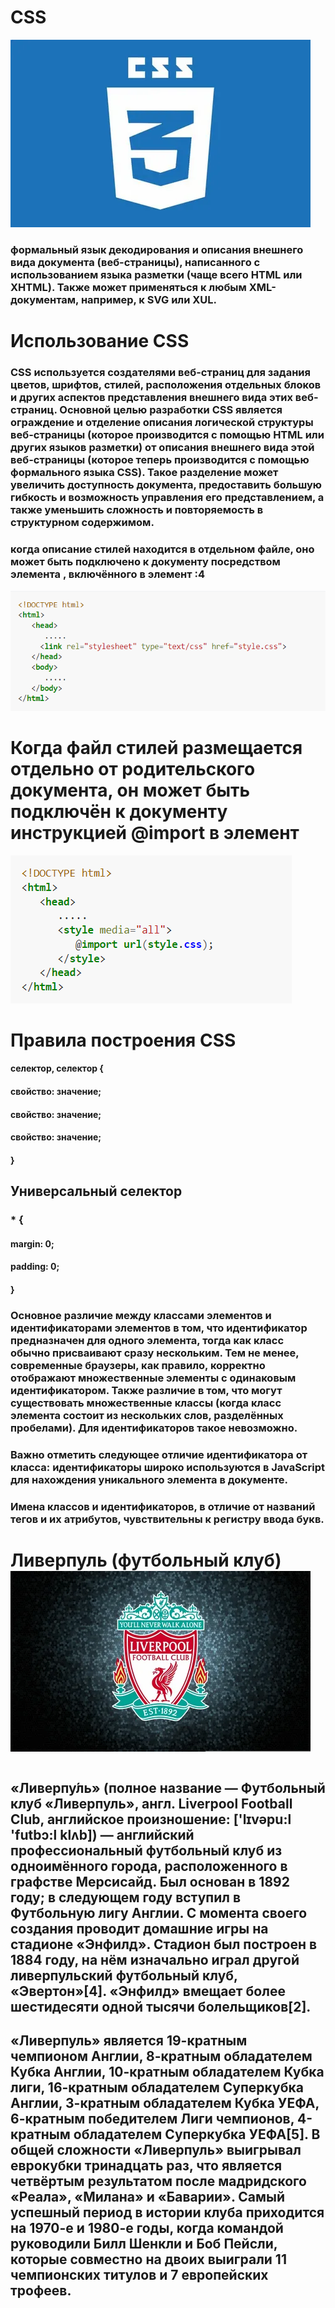 # CSS
![alt text](i-1.webp)
###  формальный язык декодирования и описания внешнего вида документа (веб-страницы), написанного с использованием языка разметки (чаще всего HTML или XHTML). Также может применяться к любым XML-документам, например, к SVG или XUL.
# Использование CSS
### CSS используется создателями веб-страниц для задания цветов, шрифтов, стилей, расположения отдельных блоков и других аспектов представления внешнего вида этих веб-страниц. Основной целью разработки CSS является ограждение и отделение описания логической структуры веб-страницы (которое производится с помощью HTML или других языков разметки) от описания внешнего вида этой веб-страницы (которое теперь производится с помощью формального языка CSS). Такое разделение может увеличить доступность документа, предоставить большую гибкость и возможность управления его представлением, а также уменьшить сложность и повторяемость в структурном содержимом.

### когда описание стилей находится в отдельном файле, оно может быть подключено к документу посредством элемента <link>, включённого в элемент <head>:4
![alt text](sr1-1.png)
# Когда файл стилей размещается отдельно от родительского документа, он может быть подключён к документу инструкцией @import в элемент
![alt text](sr2-4.png)
# Правила построения CSS
#### селектор, селектор {
####  свойство: значение;
####  свойство: значение;
####  свойство: значение;
#### }
## Универсальный селектор
### * {
####   margin: 0; 
####   padding: 0; 
#### }
### Основное различие между классами элементов и идентификаторами элементов в том, что идентификатор предназначен для одного элемента, тогда как класс обычно присваивают сразу нескольким. Тем не менее, современные браузеры, как правило, корректно отображают множественные элементы с одинаковым идентификатором. Также различие в том, что могут существовать множественные классы (когда класс элемента состоит из нескольких слов, разделённых пробелами). Для идентификаторов такое невозможно.
### Важно отметить следующее отличие идентификатора от класса: идентификаторы широко используются в JavaScript для нахождения уникального элемента в документе.

### Имена классов и идентификаторов, в отличие от названий тегов и их атрибутов, чувствительны к регистру ввода букв.
#
#
# Ливерпуль (футбольный клуб)![alt text](liv-1.webp)
#
## «Ливерпу́ль» (полное название — Футбольный клуб «Ливерпуль», англ. Liverpool Football Club, английское произношение: ['lɪvəpu:l 'futbɔ:l klʌb]) — английский профессиональный футбольный клуб из одноимённого города, расположенного в графстве Мерсисайд. Был основан в 1892 году; в следующем году вступил в Футбольную лигу Англии. С момента своего создания проводит домашние игры на стадионе «Энфилд». Стадион был построен в 1884 году, на нём изначально играл другой ливерпульский футбольный клуб, «Эвертон»[4]. «Энфилд» вмещает более шестидесяти одной тысячи болельщиков[2].
## «Ливерпуль» является 19-кратным чемпионом Англии, 8-кратным обладателем Кубка Англии, 10-кратным обладателем Кубка лиги, 16-кратным обладателем Суперкубка Англии, 3-кратным обладателем Кубка УЕФА, 6-кратным победителем Лиги чемпионов, 4-кратным обладателем Суперкубка УЕФА[5]. В общей сложности «Ливерпуль» выигрывал еврокубки тринадцать раз, что является четвёртым результатом после мадридского «Реала», «Милана» и «Баварии». Самый успешный период в истории клуба приходится на 1970-е и 1980-е годы, когда командой руководили Билл Шенкли и Боб Пейсли, которые совместно на двоих выиграли 11 чемпионских титулов и 7 европейских трофеев.